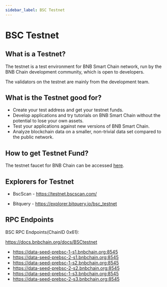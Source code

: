 ```yaml
---
sidebar_label: BSC Testnet
---
```


# BSC Testnet

## What is a Testnet?

The testnet is a test environment for BNB Smart Chain network, run by the BNB Chain development community, which is open to developers.

The validators on the testnet are mainly from the development team.

## What is the Testnet good for?

- Create your test address and get your testnet funds.
- Develop applications and try tutorials on BNB Smart Chain without the potential to lose your own assets.
- Test your applications against new versions of BNB Smart Chain.
- Analyze blockchain data on a smaller, non-trivial data set compared to the public network.

## How to get Testnet Fund?

The testnet faucet for BNB Chain can be accessed [here](https://testnet.binance.org/faucet-smart).

## Explorers for Testnet

* BscScan - https://testnet.bscscan.com/
 
* Bitquery - https://explorer.bitquery.io/bsc_testnet

## RPC Endpoints
BSC RPC Endpoints(ChainID 0x61):

https://docs.bnbchain.org/docs/BSCtestnet

- https://data-seed-prebsc-1-s1.bnbchain.org:8545
- https://data-seed-prebsc-2-s1.bnbchain.org:8545
- https://data-seed-prebsc-1-s2.bnbchain.org:8545
- https://data-seed-prebsc-2-s2.bnbchain.org:8545
- https://data-seed-prebsc-1-s3.bnbchain.org:8545
- https://data-seed-prebsc-2-s3.bnbchain.org:8545

